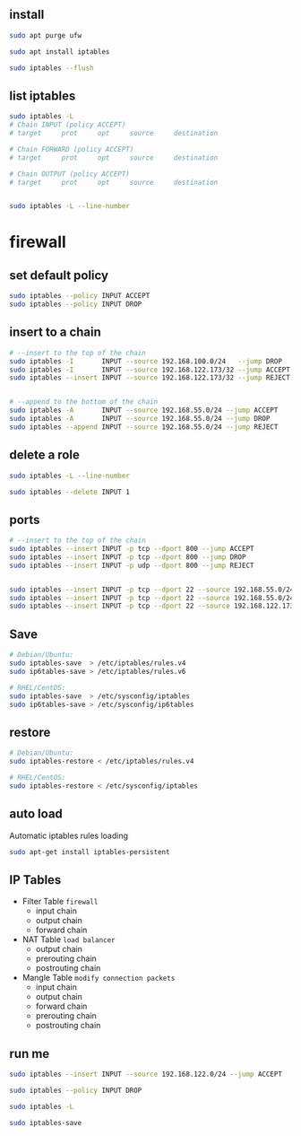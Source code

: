 ## install
```bash
sudo apt purge ufw

sudo apt install iptables

sudo iptables --flush
```


## list iptables
```bash
sudo iptables -L
# Chain INPUT (policy ACCEPT)
# target     prot     opt     source     destination

# Chain FORWARD (policy ACCEPT)
# target     prot     opt     source     destination

# Chain OUTPUT (policy ACCEPT)
# target     prot     opt     source     destination


sudo iptables -L --line-number
```


# firewall
## set default policy
```bash
sudo iptables --policy INPUT ACCEPT
sudo iptables --policy INPUT DROP
```


## insert to a chain
```bash
# --insert to the top of the chain
sudo iptables -I       INPUT --source 192.168.100.0/24   --jump DROP
sudo iptables -I       INPUT --source 192.168.122.173/32 --jump ACCEPT
sudo iptables --insert INPUT --source 192.168.122.173/32 --jump REJECT


# --append to the bottom of the chain
sudo iptables -A       INPUT --source 192.168.55.0/24 --jump ACCEPT
sudo iptables -A       INPUT --source 192.168.55.0/24 --jump DROP
sudo iptables --append INPUT --source 192.168.55.0/24 --jump REJECT
```


## delete a role
```bash
sudo iptables -L --line-number

sudo iptables --delete INPUT 1
```


## ports
```bash
# --insert to the top of the chain
sudo iptables --insert INPUT -p tcp --dport 800 --jump ACCEPT
sudo iptables --insert INPUT -p tcp --dport 800 --jump DROP
sudo iptables --insert INPUT -p udp --dport 800 --jump REJECT


sudo iptables --insert INPUT -p tcp --dport 22 --source 192.168.55.0/24 --jump ACCEPT
sudo iptables --insert INPUT -p tcp --dport 22 --source 192.168.55.0/24 --jump DROP
sudo iptables --insert INPUT -p tcp --dport 22 --source 192.168.122.173/32 --jump REJECT
```


## Save
```bash
# Debian/Ubuntu: 
sudo iptables-save  > /etc/iptables/rules.v4
sudo ip6tables-save > /etc/iptables/rules.v6

# RHEL/CentOS: 
sudo iptables-save  > /etc/sysconfig/iptables
sudo ip6tables-save > /etc/sysconfig/ip6tables
```


## restore
```bash
# Debian/Ubuntu: 
sudo iptables-restore < /etc/iptables/rules.v4

# RHEL/CentOS: 
sudo iptables-restore < /etc/sysconfig/iptables
```


## auto load
Automatic iptables rules loading
```bash
sudo apt-get install iptables-persistent
```


## IP Tables
- Filter Table `firewall`
  - input chain
  - output chain
  - forward chain
- NAT Table `load balancer`
  - output chain
  - prerouting chain
  - postrouting chain
- Mangle Table `modify connection packets`
  - input chain
  - output chain
  - forward chain
  - prerouting chain
  - postrouting chain


## run me
```bash
sudo iptables --insert INPUT --source 192.168.122.0/24 --jump ACCEPT

sudo iptables --policy INPUT DROP

sudo iptables -L

sudo iptables-save
```
